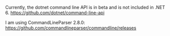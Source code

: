 
Currently, the dotnet command line API is in beta and is not included in .NET 6.
https://github.com/dotnet/command-line-api

I am using CommandLineParser 2.8.0:
https://github.com/commandlineparser/commandline/releases
